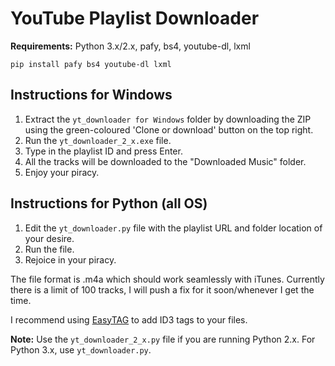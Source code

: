YouTube Playlist Downloader
======

**Requirements:** Python 3.x/2.x, pafy, bs4, youtube-dl, lxml

```
pip install pafy bs4 youtube-dl lxml
```

Instructions for Windows
------
1. Extract the `yt_downloader for Windows` folder by downloading the ZIP using the green-coloured 'Clone or download' button on the top right.
2. Run the `yt_downloader_2_x.exe` file.
3. Type in the playlist ID and press Enter.
4. All the tracks will be downloaded to the "Downloaded Music" folder.
5. Enjoy your piracy.

Instructions for Python (all OS)
------
1. Edit the `yt_downloader.py` file with the playlist URL and folder location of your desire.
2. Run the file.
3. Rejoice in your piracy.

The file format is .m4a which should work seamlessly with iTunes. Currently there is a limit of 100 tracks, I will push a fix for it soon/whenever I get the time.

I recommend using [EasyTAG](https://wiki.gnome.org/Apps/EasyTAG) to add ID3 tags to your files.

**Note:** Use the `yt_downloader_2_x.py` file if you are running Python 2.x. For Python 3.x, use `yt_downloader.py`.
